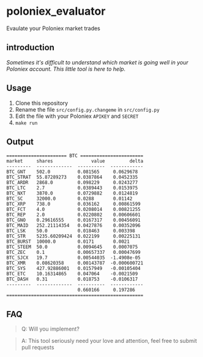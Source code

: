 # poloniex_evaluator

Evaulate your Poloniex market trades

## introduction

*Sometimes it's difficult to understand which market is going well in your
Poloniex account. This little tool is here to help.*

## Usage

1. Clone this repository
2. Rename the file `src/config.py.changeme` in `src/config.py`
3. Edit the file with your Poloniex `APIKEY` and `SECRET`
4. `make run`

## Output

    ====================== BTC =======================
    market     shares              value         delta
    ---------  -------------  ----------  ------------
    BTC_GNT    502.0          0.081565     0.0629678
    BTC_STRAT  55.87289273    0.0387864    0.0452335
    BTC_ARDR   2868.0         0.098229     0.0243277
    BTC_LTC    2.7            0.0389443    0.0153975
    BTC_NXT    3870.0         0.0729882    0.0124819
    BTC_SC     32000.0        0.0288       0.01142
    BTC_XRP    738.0          0.036162     0.00861599
    BTC_FCT    4.0            0.0208014    0.00821255
    BTC_REP    2.0            0.0220802    0.00606601
    BTC_GNO    0.29616555     0.0167317    0.00456091
    BTC_MAID   252.21114354   0.0427876    0.00352096
    BTC_LSK    50.0           0.018463     0.003398
    BTC_STR    5235.60209424  0.022199     0.00225131
    BTC_BURST  10000.0        0.0171       0.0021
    BTC_STEEM  50.0           0.0094645    0.0007075
    BTC_ZEC    0.1            0.00657337   0.00047699
    BTC_SJCX   19.7           0.00544035  -1.4908e-05
    BTC_XMR    0.08620358     0.00143787  -0.000600721
    BTC_SYS    427.92886001   0.0157949   -0.00105404
    BTC_ETC    10.16314865    0.047064    -0.0021509
    BTC_DASH   0.31           0.018753    -0.0106317
    ---------  -------------  ----------  ------------
                              0.660166     0.197286
    ==================================================

## FAQ

> Q: Will you implement?

> A: This tool seriously need your love and attention, feel free to submit pull
> requests
